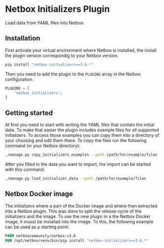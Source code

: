 # Netbox Initializers Plugin

Load data from YAML files into Netbox

## Installation

First activate your virtual environment where Netbox is installed, the install the plugin version correspondig to your Netbox version.
```bash
pip install "netbox-initializers==3.6.*"
```
Then you need to add the plugin to the `PLUGINS` array in the Netbox configuration.
```python
PLUGINS = [
    'netbox_initializers',
]
```

## Getting started

At first you need to start with writing the YAML files that contain the initial data. To make that easier the plugin includes example files for all supported initializers. To access those examples you can copy them into a directory of your choosing and edit them there. To copy the files run the following command (in your Netbox directory):

```bash
./manage.py copy_initializers_examples --path /path/for/example/files
```

After you filled in the data you want to import, the import can be started with this command:

```bash
./manage.py load_initializer_data --path /path/for/example/files
```


## Netbox Docker image

The initializers where a part of the Docker image and where then extracted into a Netbox plugin. This was done to split the release cycle of the initializers and the image.
To use the new plugin in a the Netbox Docker image, it musst be installad into the image. To this, the following example can be used as a starting point:

```dockerfile
FROM netboxcommunity/netbox:v3.6
RUN /opt/netbox/venv/bin/pip install "netbox-initializers==3.6.*"
```

